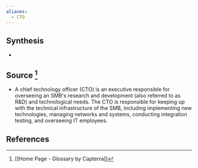 ```yaml
---
aliases:
  - CTO
---
```

## Synthesis
- 
## Source [^1]
- A chief technology officer (CTO) is an executive responsible for overseeing an SMB's research and development (also referred to as R&D) and technological needs. The CTO is responsible for keeping up with the technical infrastructure of the SMB, including implementing new technologies, managing networks and systems, conducting integration testing, and overseeing IT employees.
## References

[^1]: [[Home Page - Glossary by Capterra]]
